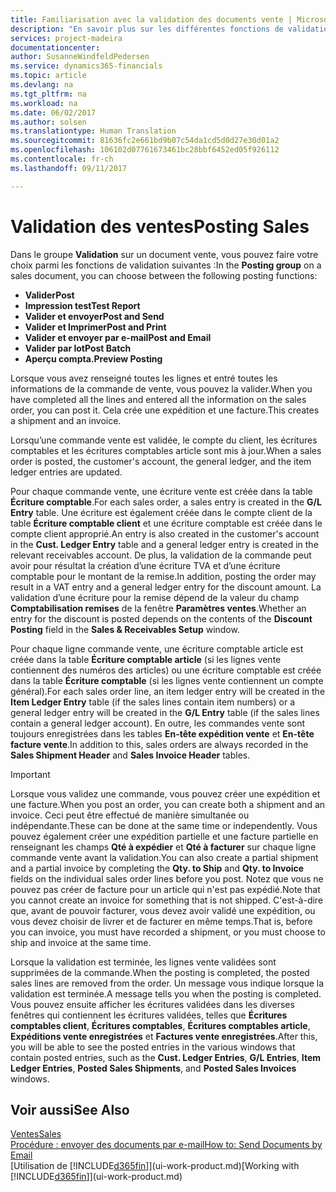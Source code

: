 ```yaml
---
title: Familiarisation avec la validation des documents vente | Microsoft Docs
description: "En savoir plus sur les différentes fonctions de validation pour valider des documents vente."
services: project-madeira
documentationcenter: 
author: SusanneWindfeldPedersen
ms.service: dynamics365-financials
ms.topic: article
ms.devlang: na
ms.tgt_pltfrm: na
ms.workload: na
ms.date: 06/02/2017
ms.author: solsen
ms.translationtype: Human Translation
ms.sourcegitcommit: 81636fc2e661bd9b07c54da1cd5d0d27e30d01a2
ms.openlocfilehash: 106102d07761673461bc28bbf6452ed05f926112
ms.contentlocale: fr-ch
ms.lasthandoff: 09/11/2017

---
```

# <a name="posting-sales"></a><span data-ttu-id="94b60-103">Validation des ventes</span><span class="sxs-lookup"><span data-stu-id="94b60-103">Posting Sales</span></span>
<span data-ttu-id="94b60-104">Dans le groupe **Validation** sur un document vente, vous pouvez faire votre choix parmi les fonctions de validation suivantes :</span><span class="sxs-lookup"><span data-stu-id="94b60-104">In the **Posting group** on a sales document, you can choose between the following posting functions:</span></span>

* <span data-ttu-id="94b60-105">**Valider**</span><span class="sxs-lookup"><span data-stu-id="94b60-105">**Post**</span></span>
* <span data-ttu-id="94b60-106">**Impression test**</span><span class="sxs-lookup"><span data-stu-id="94b60-106">**Test Report**</span></span>
* <span data-ttu-id="94b60-107">**Valider et envoyer**</span><span class="sxs-lookup"><span data-stu-id="94b60-107">**Post and Send**</span></span>
* <span data-ttu-id="94b60-108">**Valider et Imprimer**</span><span class="sxs-lookup"><span data-stu-id="94b60-108">**Post and Print**</span></span>
* <span data-ttu-id="94b60-109">**Valider et envoyer par e-mail**</span><span class="sxs-lookup"><span data-stu-id="94b60-109">**Post and Email**</span></span>
* <span data-ttu-id="94b60-110">**Valider par lot**</span><span class="sxs-lookup"><span data-stu-id="94b60-110">**Post Batch**</span></span>
* <span data-ttu-id="94b60-111">**Aperçu compta.**</span><span class="sxs-lookup"><span data-stu-id="94b60-111">**Preview Posting**</span></span>

<span data-ttu-id="94b60-112">Lorsque vous avez renseigné toutes les lignes et entré toutes les informations de la commande de vente, vous pouvez la valider.</span><span class="sxs-lookup"><span data-stu-id="94b60-112">When you have completed all the lines and entered all the information on the sales order, you can post it.</span></span> <span data-ttu-id="94b60-113">Cela crée une expédition et une facture.</span><span class="sxs-lookup"><span data-stu-id="94b60-113">This creates a shipment and an invoice.</span></span>

<span data-ttu-id="94b60-114">Lorsqu’une commande vente est validée, le compte du client, les écritures comptables et les écritures comptables article sont mis à jour.</span><span class="sxs-lookup"><span data-stu-id="94b60-114">When a sales order is posted, the customer's account, the general ledger, and the item ledger entries are updated.</span></span>

<span data-ttu-id="94b60-115">Pour chaque commande vente, une écriture vente est créée dans la table **Écriture comptable**.</span><span class="sxs-lookup"><span data-stu-id="94b60-115">For each sales order, a sales entry is created in the **G/L Entry** table.</span></span> <span data-ttu-id="94b60-116">Une écriture est également créée dans le compte client de la table **Écriture comptable client** et une écriture comptable est créée dans le compte client approprié.</span><span class="sxs-lookup"><span data-stu-id="94b60-116">An entry is also created in the customer's account in the **Cust. Ledger Entry** table and a general ledger entry is created in the relevant receivables account.</span></span> <span data-ttu-id="94b60-117">De plus, la validation de la commande peut avoir pour résultat la création d’une écriture TVA et d’une écriture comptable pour le montant de la remise.</span><span class="sxs-lookup"><span data-stu-id="94b60-117">In addition, posting the order may result in a VAT entry and a general ledger entry for the discount amount.</span></span> <span data-ttu-id="94b60-118">La validation d’une écriture pour la remise dépend de la valeur du champ **Comptabilisation remises** de la fenêtre **Paramètres ventes**.</span><span class="sxs-lookup"><span data-stu-id="94b60-118">Whether an entry for the discount is posted depends on the contents of the **Discount Posting** field in the **Sales & Receivables Setup** window.</span></span>

<span data-ttu-id="94b60-119">Pour chaque ligne commande vente, une écriture comptable article est créée dans la table **Écriture comptable article** (si les lignes vente contiennent des numéros des articles) ou une écriture comptable est créée dans la table **Écriture comptable** (si les lignes vente contiennent un compte général).</span><span class="sxs-lookup"><span data-stu-id="94b60-119">For each sales order line, an item ledger entry will be created in the **Item Ledger Entry** table (if the sales lines contain item numbers) or a general ledger entry will be created in the **G/L Entry** table (if the sales lines contain a general ledger account).</span></span> <span data-ttu-id="94b60-120">En outre, les commandes vente sont toujours enregistrées dans les tables **En-tête expédition vente** et **En-tête facture vente**.</span><span class="sxs-lookup"><span data-stu-id="94b60-120">In addition to this, sales orders are always recorded in the **Sales Shipment Header** and **Sales Invoice Header** tables.</span></span>

> [!IMPORTANT]  
>   <span data-ttu-id="94b60-121">Lorsque vous validez une commande, vous pouvez créer une expédition et une facture.</span><span class="sxs-lookup"><span data-stu-id="94b60-121">When you post an order, you can create both a shipment and an invoice.</span></span> <span data-ttu-id="94b60-122">Ceci peut être effectué de manière simultanée ou indépendante.</span><span class="sxs-lookup"><span data-stu-id="94b60-122">These can be done at the same time or independently.</span></span> <span data-ttu-id="94b60-123">Vous pouvez également créer une expédition partielle et une facture partielle en renseignant les champs **Qté à expédier** et **Qté à facturer** sur chaque ligne commande vente avant la validation.</span><span class="sxs-lookup"><span data-stu-id="94b60-123">You can also create a partial shipment and a partial invoice by completing the **Qty. to Ship** and **Qty. to Invoice** fields on the individual sales order lines before you post.</span></span> <span data-ttu-id="94b60-124">Notez que vous ne pouvez pas créer de facture pour un article qui n'est pas expédié.</span><span class="sxs-lookup"><span data-stu-id="94b60-124">Note that you cannot create an invoice for something that is not shipped.</span></span> <span data-ttu-id="94b60-125">C'est-à-dire que, avant de pouvoir facturer, vous devez avoir validé une expédition, ou vous devez choisir de livrer et de facturer en même temps.</span><span class="sxs-lookup"><span data-stu-id="94b60-125">That is, before you can invoice, you must have recorded a shipment, or you must choose to ship and invoice at the same time.</span></span>

<span data-ttu-id="94b60-126">Lorsque la validation est terminée, les lignes vente validées sont supprimées de la commande.</span><span class="sxs-lookup"><span data-stu-id="94b60-126">When the posting is completed, the posted sales lines are removed from the order.</span></span> <span data-ttu-id="94b60-127">Un message vous indique lorsque la validation est terminée.</span><span class="sxs-lookup"><span data-stu-id="94b60-127">A message tells you when the posting is completed.</span></span> <span data-ttu-id="94b60-128">Vous pouvez ensuite afficher les écritures validées dans les diverses fenêtres qui contiennent les écritures validées, telles que **Écritures comptables client**, **Écritures comptables**, **Écritures comptables article**, **Expéditions vente enregistrées** et **Factures vente enregistrées**.</span><span class="sxs-lookup"><span data-stu-id="94b60-128">After this, you will be able to see the posted entries in the various windows that contain posted entries, such as the **Cust. Ledger Entries**, **G/L Entries**, **Item Ledger Entries**, **Posted Sales Shipments**, and **Posted Sales Invoices** windows.</span></span>

## <a name="see-also"></a><span data-ttu-id="94b60-129">Voir aussi</span><span class="sxs-lookup"><span data-stu-id="94b60-129">See Also</span></span>
[<span data-ttu-id="94b60-130">Ventes</span><span class="sxs-lookup"><span data-stu-id="94b60-130">Sales</span></span>](sales-manage-sales.md)  
[<span data-ttu-id="94b60-131">Procédure : envoyer des documents par e-mail</span><span class="sxs-lookup"><span data-stu-id="94b60-131">How to: Send Documents by Email</span></span>](ui-how-send-documents-email.md)  
<span data-ttu-id="94b60-132">[Utilisation de [!INCLUDE[d365fin](includes/d365fin_md.md)]](ui-work-product.md)</span><span class="sxs-lookup"><span data-stu-id="94b60-132">[Working with [!INCLUDE[d365fin](includes/d365fin_md.md)]](ui-work-product.md)</span></span>


